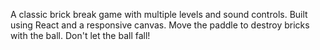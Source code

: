 A classic brick break game with multiple levels and sound controls. Built using React and a responsive canvas. Move the paddle to destroy bricks with the ball. Don't let the ball fall!